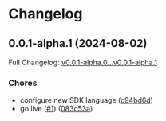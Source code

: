 # Changelog

## 0.0.1-alpha.1 (2024-08-02)

Full Changelog: [v0.0.1-alpha.0...v0.0.1-alpha.1](https://github.com/EndexAI/factset-estimates-api-python/compare/v0.0.1-alpha.0...v0.0.1-alpha.1)

### Chores

* configure new SDK language ([c94bd6d](https://github.com/EndexAI/factset-estimates-api-python/commit/c94bd6d9dfd3258cc646174d8e32a9d3f0655ca0))
* go live ([#1](https://github.com/EndexAI/factset-estimates-api-python/issues/1)) ([083c53a](https://github.com/EndexAI/factset-estimates-api-python/commit/083c53a169ab09c3fd2826d7cf43c510090e5c04))
